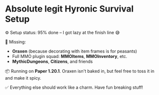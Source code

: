 # Absolute legit Hyronic Survival Setup

⚙️ Setup status: 95% done – I got lazy at the finish line 😅

🧩 Missing:
- **Oraxen** (because decorating with item frames is for peasants)
- Full MMO plugin squad: **MMOItems**, **MMOInventory**, etc.
- **MythicDungeons**, **Citizens**, and friends

📦 Running on **Paper 1.20.1**. Oraxen isn't baked in, but feel free to toss it in and make it spicy.

✅ Everything else should work like a charm. Have fun breaking stuff!

